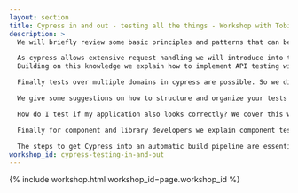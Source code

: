 ```yaml
---
layout: section
title: Cypress in and out - testing all the things - Workshop with Tobias Struckmeier - NG-DE 2022 - Angular Conference - Berlin
description: >
  We will briefly review some basic principles and patterns that can be used to counter unstable tests and which problems can even be traced back to shortcomings of the application.

  As cypress allows extensive request handling we will introduce into testing and mocking of requests.
  Building on this knowledge we explain how to implement API testing with cypress.

  Finally tests over multiple domains in cypress are possible. So we dive into cypress approach discuss the challenges.

  We give some suggestions on how to structure and organize your tests in order to retain your overview even in larger projects.

  How do I test if my application also looks correctly? We cover this with Visual Regression Test and show how a free platform can simplify the handling.

  Finally for component and library developers we explain component testing.

  The steps to get Cypress into an automatic build pipeline are essential and therefore last part of our workshop.
workshop_id: cypress-testing-in-and-out
---
```


{% include workshop.html workshop_id=page.workshop_id %}
